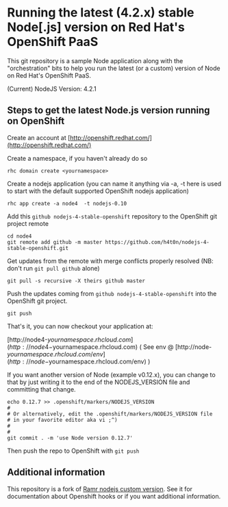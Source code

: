 # Running the latest (4.2.x) stable Node[.js] version on Red Hat's OpenShift PaaS
This git repository is a sample Node application along with the "orchestration" bits to help you run the latest (or a custom) version of Node on Red Hat's OpenShift PaaS.

(Current) NodeJS Version: 4.2.1

## Steps to get the latest Node.js version running on OpenShift
Create an account at [http://openshift.redhat.com/](http://openshift.redhat.com/)

Create a namespace, if you haven't already do so

```
rhc domain create <yournamespace>
```

Create a nodejs application (you can name it anything via -a, -t here is   used to start with the default supported OpenShift nodejs application)

```
rhc app create -a node4  -t nodejs-0.10
```

Add this `github nodejs-4-stable-openshift` repository to the OpenShift git project remote

```
cd node4
git remote add github -m master https://github.com/h4t0n/nodejs-4-stable-openshift.git
```

Get updates from the remote with merge conflicts properly resolved (NB: don't run `git pull github` alone)     

```
git pull -s recursive -X theirs github master
```

Push the updates coming from `github nodejs-4-stable-openshift` into the OpenShift git project.

```
git push
```

That's it, you can now checkout your application at:

  [http://node4-$yournamespace.rhcloud.com](http://node4-$yournamespace.rhcloud.com)
  ( See env @ [http://node-$yournamespace.rhcloud.com/env](http://node-$yournamespace.rhcloud.com/env) )

If you want another version of Node (example v0.12.x), you can change to that by just writing it to the end of the NODEJS_VERSION file and committing that change.

```
echo 0.12.7 >> .openshift/markers/NODEJS_VERSION
#
# Or alternatively, edit the .openshift/markers/NODEJS_VERSION file
# in your favorite editor aka vi ;^)
#
#
git commit . -m 'use Node version 0.12.7'
```

Then push the repo to OpenShift with `git push`

## Additional information
This repository is a fork of [Ramr nodejs custom version](https://github.com/ramr/nodejs-custom-version-openshift). See it for documentation about Openshift hooks or if you want additional information.
